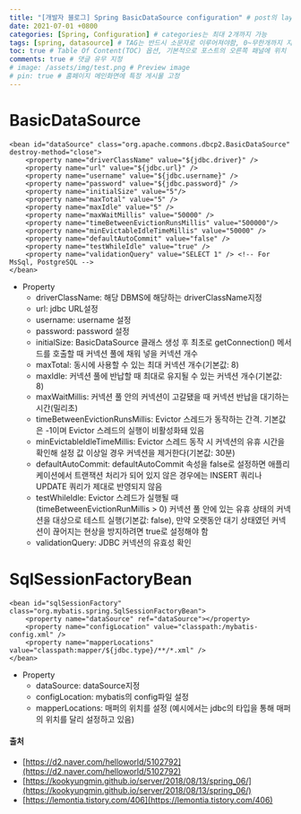 ```yaml
---
title: "[개발자 블로그] Spring BasicDataSource configuration" # post의 layout이 기본적으로 post로 설정되어있어서 Front Matter에 따로 layout변수를 만들어 주지 않아도 됨
date: 2021-07-01 +0800
categories: [Spring, Configuration] # categories는 최대 2개까지 가능
tags: [spring, datasource] # TAG는 반드시 소문자로 이루어져야함, 0~무한개까지 지정 가능
toc: true # Table Of Content(TOC) 옵션, 기본적으로 포스트의 오른쪽 패널에 위치
comments: true # 댓글 유무 지정
# image: /assets/img/test.png # Preview image
# pin: true # 홈페이지 메인화면에 특정 게시물 고정
---
```


# BasicDataSource

~~~
<bean id="dataSource" class="org.apache.commons.dbcp2.BasicDataSource" destroy-method="close">
	<property name="driverClassName" value="${jdbc.driver}" />
	<property name="url" value="${jdbc.url}" />
	<property name="username" value="${jdbc.username}" />
	<property name="password" value="${jdbc.password}" />
	<property name="initialSize" value="5"/> 
	<property name="maxTotal" value="5" />
	<property name="maxIdle" value="5" />
	<property name="maxWaitMillis" value="50000" />
	<property name="timeBetweenEvictionRunsMillis" value="500000"/>
	<property name="minEvictableIdleTimeMillis" value="50000" />
	<property name="defaultAutoCommit" value="false" />
	<property name="testWhileIdle" value="true" />
	<property name="validationQuery" value="SELECT 1" /> <!-- For MsSql, PostgreSQL -->
</bean>
~~~

- Property
	- driverClassName: 해당 DBMS에 해당하는 driverClassName지정
	- url: jdbc URL설정
	- username: username 설정
	- password: password 설정
	- initialSize: BasicDataSource 클래스 생성 후 최초로 getConnection() 메서드를 호출할 때 커넥션 풀에 채워 넣을 커넥션 개수
	- maxTotal: 동시에 사용할 수 있는 최대 커넥션 개수(기본값: 8)
	- maxIdle: 커넥션 풀에 반납할 때 최대로 유지될 수 있는 커넥션 개수(기본값: 8)
	- maxWaitMillis: 커넥션 풀 안의 커넥션이 고갈됐을 때 커넥션 반납을 대기하는 시간(밀리초)
	- timeBetweenEvictionRunsMillis: Evictor 스레드가 동작하는 간격. 기본값은 -1이며 Evictor 스레드의 실행이 비활성화돼 있음
	- minEvictableIdleTimeMillis: Evictor 스레드 동작 시 커넥션의 유휴 시간을 확인해 설정 값 이상일 경우 커넥션을 제거한다(기본값: 30분)
	- defaultAutoCommit: defaultAutoCommit 속성을 false로 설정하면 애플리케이션에서 트랜잭션 처리가 되어 있지 않은 경우에는 INSERT 쿼리나 UPDATE 쿼리가 제대로 반영되지 않음
	- testWhileIdle: Evictor 스레드가 실행될 때 (timeBetweenEvictionRunMillis > 0) 커넥션 풀 안에 있는 유휴 상태의 커넥션을 대상으로 테스트 실행(기본값: false), 만약 오랫동안 대기 상태였던 커넥션이 끊어지는 현상을 방지하려면 true로 설정해야 함
	- validationQuery: JDBC 커넥션의 유효성 확인

# SqlSessionFactoryBean

~~~
<bean id="sqlSessionFactory" class="org.mybatis.spring.SqlSessionFactoryBean">
	<property name="dataSource" ref="dataSource"></property>
	<property name="configLocation" value="classpath:/mybatis-config.xml" />
	<property name="mapperLocations" value="classpath:mapper/${jdbc.type}/**/*.xml" />
</bean>
~~~

- Property<br>
	- dataSource: dataSource지정<br>
	- configLocation: mybatis의 config파일 설정<br>
	- mapperLocations: 매퍼의 위치를 설정 (예시에서는 jdbc의 타입을 통해 매퍼의 위치를 달리 설정하고 있음)<br>

#### 출처
- [https://d2.naver.com/helloworld/5102792](https://d2.naver.com/helloworld/5102792)
- [https://kookyungmin.github.io/server/2018/08/13/spring_06/](https://kookyungmin.github.io/server/2018/08/13/spring_06/)
- [https://lemontia.tistory.com/406](https://lemontia.tistory.com/406)